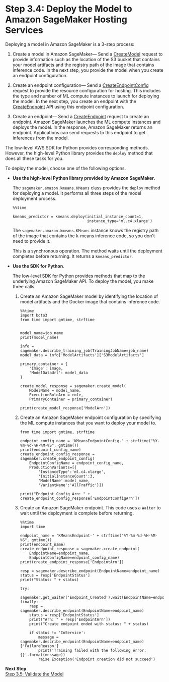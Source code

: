 # Step 3\.4: Deploy the Model to Amazon SageMaker Hosting Services<a name="ex1-deploy-model"></a>

Deploying a model in Amazon SageMaker is a 3\-step process: 

1. Create a model in Amazon SageMaker— Send a [CreateModel](API_CreateModel.md) request to provide information such as the location of the S3 bucket that contains your model artifacts and the registry path of the image that contains inference code\. In the next step, you provide the model when you create an endpoint configuration\.

1. Create an endpoint configuration— Send a [CreateEndpointConfig](API_CreateEndpointConfig.md) request to provide the resource configuration for hosting\. This includes the type and number of ML compute instances to launch for deploying the model\. In the next step, you create an endpoint with the [CreateEndpoint](API_CreateEndpoint.md) API using this endpoint configuration\.

1. Create an endpoint— Send a [CreateEndpoint](API_CreateEndpoint.md) request to create an endpoint\. Amazon SageMaker launches the ML compute instances and deploys the model\. In the response, Amazon SageMaker returns an endpoint\. Applications can send requests to this endpoint to get inferences from the model\.

The low\-level AWS SDK for Python provides corresponding methods\. However, the high\-level Python library provides the `deploy` method that does all these tasks for you\. 

To deploy the model, choose one of the following options\. 

+ **Use the high\-level Python library provided by Amazon SageMaker**\.

  The `sagemaker.amazon.kmeans.KMeans` class provides the `deploy` method for deploying a model\. It performs all three steps of the model deployment process\. 

  ```
  %%time
  
  kmeans_predictor = kmeans.deploy(initial_instance_count=1,
                                   instance_type='ml.c4.xlarge')
  ```

  The `sagemaker.amazon.kmeans.KMeans` instance knows the registry path of the image that contains the k\-means inference code, so you don't need to provide it\. 

  This is a synchronous operation\. The method waits until the deployment completes before returning\. It returns a `kmeans_predictor`\. 

+ **Use the SDK for Python**\. 

  The low\-level SDK for Python provides methods that map to the underlying Amazon SageMaker API\. To deploy the model, you make three calls\.

  1. Create an Amazon SageMaker model by identifying the location of model artifacts and the Docker image that contains inference code\. 

     ```
     %%time
     import boto3
     from time import gmtime, strftime
     
     
     model_name=job_name
     print(model_name)
     
     info = sagemaker.describe_training_job(TrainingJobName=job_name)
     model_data = info['ModelArtifacts']['S3ModelArtifacts']
     
     primary_container = {
         'Image': image,
         'ModelDataUrl': model_data
     }
     
     create_model_response = sagemaker.create_model(
         ModelName = model_name,
         ExecutionRoleArn = role,
         PrimaryContainer = primary_container)
     
     print(create_model_response['ModelArn'])
     ```

  1. Create an Amazon SageMaker endpoint configuration by specifying the ML compute instances that you want to deploy your model to\.

     ```
     from time import gmtime, strftime
     
     endpoint_config_name = 'KMeansEndpointConfig-' + strftime("%Y-%m-%d-%H-%M-%S", gmtime())
     print(endpoint_config_name)
     create_endpoint_config_response = sagemaker.create_endpoint_config(
         EndpointConfigName = endpoint_config_name,
         ProductionVariants=[{
             'InstanceType':'ml.c4.xlarge',
             'InitialInstanceCount':3,
             'ModelName':model_name,
             'VariantName':'AllTraffic'}])
     
     print("Endpoint Config Arn: " + create_endpoint_config_response['EndpointConfigArn'])
     ```

  1. Create an Amazon SageMaker endpoint\. This code uses a `Waiter` to wait until the deployment is complete before returning\.

     ```
     %%time
     import time
     
     endpoint_name = 'KMeansEndpoint-' + strftime("%Y-%m-%d-%H-%M-%S", gmtime())
     print(endpoint_name)
     create_endpoint_response = sagemaker.create_endpoint(
         EndpointName=endpoint_name,
         EndpointConfigName=endpoint_config_name)
     print(create_endpoint_response['EndpointArn'])
     
     resp = sagemaker.describe_endpoint(EndpointName=endpoint_name)
     status = resp['EndpointStatus']
     print("Status: " + status)
     
     try:
         sagemaker.get_waiter('Endpoint_Created').wait(EndpointName=endpoint_name)
     finally:
         resp = sagemaker.describe_endpoint(EndpointName=endpoint_name)
         status = resp['EndpointStatus']
         print("Arn: " + resp['EndpointArn'])
         print("Create endpoint ended with status: " + status)
     
         if status != 'InService':
             message = sagemaker.describe_endpoint(EndpointName=endpoint_name)['FailureReason']
             print('Training failed with the following error: {}'.format(message))
             raise Exception('Endpoint creation did not succeed')
     ```

**Next Step**  
[Step 3\.5: Validate the Model](ex1-test-model.md)